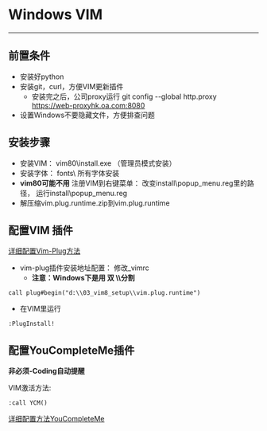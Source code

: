 # Windows VIM

---

## 前置条件
- 安装好python
- 安装git，curl，方便VIM更新插件
	- 安装完之后，公司proxy运行 git config --global http.proxy https://web-proxyhk.oa.com:8080
- 设置Windows不要隐藏文件，方便排查问题


## 安装步骤
- 安装VIM： vim80\install.exe （管理员模式安装）
- 安装字体： fonts\ 所有字体安装
- **vim80可能不用** 注册VIM到右键菜单： 改变install\popup_menu.reg里的路径， 运行install\popup_menu.reg
- 解压缩vim.plug.runtime.zip到vim.plug.runtime

## 配置VIM 插件

 [详细配置Vim-Plug方法](https://github.com/junegunn/vim-plug)


- vim-plug插件安装地址配置： 修改_vimrc 
	- __注意：Windows下是用 双 \\\\分割__

```
call plug#begin("d:\\03_vim8_setup\\vim.plug.runtime")
```

- 在VIM里运行

```
:PlugInstall! 
```


## 配置YouCompleteMe插件

**非必须-Coding自动提醒**

VIM激活方法:

```
:call YCM()
```

[详细配置方法YouCompleteMe](https://github.com/Valloric/YouCompleteMe)